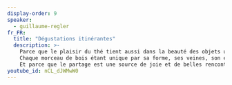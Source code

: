 ```yaml
---
display-order: 9
speaker:
  - guillaume-regler
fr_FR:
  title: "Dégustations itinérantes"
  description: >-
    Parce que le plaisir du thé tient aussi dans la beauté des objets utilisés, Guillaume crée des ustensiles pour le thé dans l’esprit du « wabi sabi » cher aux Japonais, façonnés dans des matériaux nobles, entièrement à la main, dans la recherche d'un équilibre subtil entre matière et forme, une épure simple, suivant ce que lui inspire la pièce de bois et sans dessin préalable.<br>
    Chaque morceau de bois étant unique par sa forme, ses veines, son essence ou son histoire, chacune de ses pièces sont également uniques.<br>
    Et parce que le partage est une source de joie et de belles rencontres, Guillaume vous proposera des dégustations de thés dans différents endroits du parc.
youtube_id: nCL_dJWMwW0
---
```

